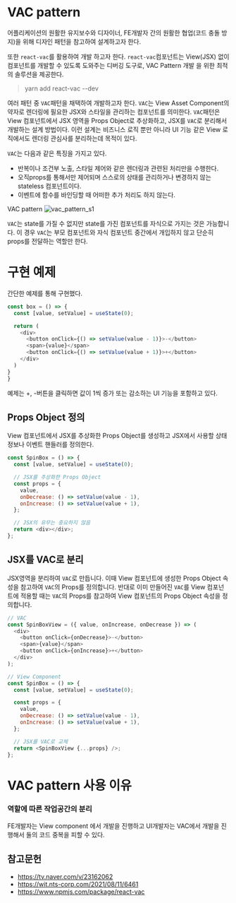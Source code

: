 # VAC pattern

어플리케이션의 원활한 유지보수와 디자이너, FE개발자 간의 원활한 협업(코드 충돌 방지)을 위해 디자인 패턴을 참고하여 설계하고자 한다.

또한 `react-vac`를 활용하여 개발 하고자 한다. `react-vac`컴포넌트는 View(JSX) 없이 컴포넌트를 개발할 수 있도록 도와주는 디버깅 도구로, VAC Pattern 개발 을 위한 최적의 솔루션을 제공한다.

> yarn add react-vac --dev

여러 패턴 중 `VAC`패턴을 채택하여 개발하고자 한다.
`VAC`는 View Asset Component의 약자로 렌더링에 필요한 JSX와 스타일을 관리하는 컴포넌트를 의미한다.
`VAC`패턴은 View 컴포넌트에서 JSX 영역을 Props Object로 추상화하고, JSX를 `VAC`로 분리해서 개발하는 설계 방법이다.
이런 설계는 비즈니스 로직 뿐만 아니라 UI 기능 같은 View 로직에서도 렌더링 관심사를 분리하는데 목적이 있다.

`VAC`는 다음과 같은 특징을 가지고 있다.

- 반복이나 조건부 노출, 스타일 제어와 같은 렌더링과 관련된 처리만을 수행한다.
- 오직props를 통해서만 제어되며 스스로의 상태를 관리하거나 변경하지 않는 stateless 컴포넌트이다.
- 이벤트에 함수를 바인딩할 때 어떠한 추가 처리도 하지 않는다.

VAC pattern
![vac_pattern_s1](https://user-images.githubusercontent.com/80657819/164623685-acf58bde-463a-47ff-b219-167c66252bc5.png)

`VAC`는 state를 가질 수 없지만 state를 가진 컴포넌트를 자식으로 가지는 것은 가능합니다. 이 경우 `VAC`는 부모 컴포넌트와 자식 컴포넌트 중간에서 개입하지 않고 단순히 props를 전달하는 역할만 한다.

# 구현 예제

간단한 예제를 통해 구현했다.

```javascript
const box = () => {
  const [value, setValue] = useState(0);

  return (
    <div>
      <button onClick={() => setValue(value - 1)}>-</button>
      <span>{value}</span>
      <button onClick={() => setValue(value + 1)}>+</button>
    </div>
  )
}
}
```

예제는 +, -버튼을 클릭하면 값이 1씩 증가 또는 감소하는 UI 기능을 포함하고 있다.

## Props Object 정의

View 컴포넌트에서 JSX를 추상화한 Props Object를 생성하고 JSX에서 사용할 상태정보나 이벤트 핸들러를 정의한다.

```javascript
const SpinBox = () => {
  const [value, setValue] = useState(0);

  // JSX를 추상화한 Props Object
  const props = {
    value,
    onDecrease: () => setValue(value - 1),
    onIncrease: () => setValue(value + 1),
  };

  // JSX의 유무는 중요하지 않음
  return <div></div>;
};
```

## JSX를 VAC로 분리

JSX영역을 분리하여 `VAC`로 만듭니다. 이때 View 컴포넌트에 생성한 Props Object 속성을 참고하여 `VAC`의 Props를 정의합니다.
반대로 이미 만들어진 `VAC`를 View 컴포넌트에 적용할 때는 `VAC`의 Props를 참고하여 View 컴포넌트의 Props Object 속성을 정의합니다.

```javascript
// VAC
const SpinBoxView = ({ value, onIncrease, onDecrease }) => (
  <div>
    <button onClick={onDecrease}>-</button>
    <span>{value}</span>
    <button onClick={onIncrease}>+</button>
  </div>
);
```

```javascript
// View Component
const SpinBox = () => {
  const [value, setValue] = useState(0);

  const props = {
    value,
    onDecrease: () => setValue(value - 1),
    onIncrease: () => setValue(value + 1),
  };

  // JSX를 VAC로 교체
  return <SpinBoxView {...props} />;
};
```

# VAC pattern 사용 이유

### 역할에 따른 작업공간의 분리

FE개발자는 View component 에서 개발을 진행하고
UI개발자는 VAC에서 개발을 진행해서 둘의 코드 중복을 피할 수 있다.

## 참고문헌

- <https://tv.naver.com/v/23162062>
- <https://wit.nts-corp.com/2021/08/11/6461>
- <https://www.npmjs.com/package/react-vac>
